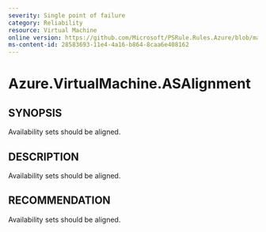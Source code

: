 ```yaml
---
severity: Single point of failure
category: Reliability
resource: Virtual Machine
online version: https://github.com/Microsoft/PSRule.Rules.Azure/blob/main/docs/rules/en/Azure.VM.ASAlignment.md
ms-content-id: 28583693-11e4-4a16-b864-8caa6e408162
---
```


# Azure.VirtualMachine.ASAlignment

## SYNOPSIS

Availability sets should be aligned.

## DESCRIPTION

Availability sets should be aligned.

## RECOMMENDATION

Availability sets should be aligned.
